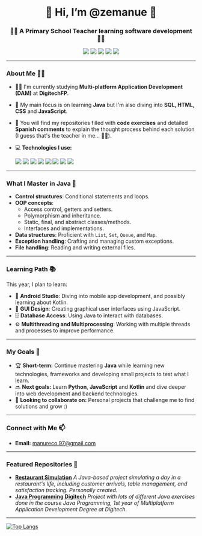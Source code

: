 <h1 align="center">👋 Hi, I’m @zemanue 👋</h1>

<h3 align="center">👨‍🏫 A Primary School Teacher learning software development 👨‍🏫</h3>

<p align="center">
  <img src="https://img.shields.io/badge/Java-ED8B00?style=for-the-badge&logo=java&logoColor=white"/>
  <img src="https://img.shields.io/badge/SQL-003B57?style=for-the-badge&logo=postgresql&logoColor=white"/>
  <img src="https://img.shields.io/badge/HTML5-E34F26?style=for-the-badge&logo=html5&logoColor=white"/>
  <img src="https://img.shields.io/badge/CSS3-1572B6?style=for-the-badge&logo=css3&logoColor=white"/>
  <img src="https://img.shields.io/badge/JavaScript-F0DB4F?style=for-the-badge&logo=javascript&logoColor=black"/>
</p>

---

### About Me 👨‍💻

- 🧑‍🎓 I'm currently studying **Multi-platform Application Development (DAM)** at **DigitechFP**.
- 🌱 My main focus is on learning **Java** but I'm also diving into **SQL, HTML, CSS** and **JavaScript**.
- 🔨 You will find my repositories filled with **code exercises** and detailed **Spanish comments** to explain the thought process behind each solution (I guess that's the teacher in me... 🤷‍♂️).
- 💻 **Technologies I use:**
  
  <img src="https://img.shields.io/badge/VSCode-007ACC?style=flat&logo=visual-studio-code&logoColor=white" /> 
  <img src="https://img.shields.io/badge/Eclipse-2C2255?style=flat&logo=eclipse&logoColor=white" />
  <img src="https://img.shields.io/badge/NetBeans-1B6AC6?style=flat&logo=apache-netbeans-ide&logoColor=white" />
  <img src="https://img.shields.io/badge/Android_Studio-3DDC84?style=flat&logo=android-studio&logoColor=white" />
  <img src="https://img.shields.io/badge/MariaDB-003545?style=flat&logo=mariadb&logoColor=white" />
  <img src="https://img.shields.io/badge/PhpMyAdmin-FFA500?style=flat&logo=phpmyadmin&logoColor=white"/>
  <img src="https://img.shields.io/badge/Git-F05032?style=flat&logo=git&logoColor=white" />
  <img src="https://img.shields.io/badge/GitHub-181717?style=flat&logo=github&logoColor=white" />
  

---

### What I Master in Java 🚀

- **Control structures**: Conditional statements and loops.
- **OOP concepts**:  
  - Access control, getters and setters.
  - Polymorphism and inheritance.
  - Static, final, and abstract classes/methods.
  - Interfaces and implementations.
- **Data structures**: Proficient with `List`, `Set`, `Queue`, and `Map`.
- **Exception handling**: Crafting and managing custom exceptions.
- **File handling**: Reading and writing external files.

---

### Learning Path 📚

This year, I plan to learn:
- 📱 **Android Studio**: Diving into mobile app development, and possibly learning about Kotlin.
- 🎨 **GUI Design**: Creating graphical user interfaces using JavaScript.
- 🗄️ **Database Access**: Using Java to interact with databases.
- ⚙️ **Multithreading and Multiprocessing**: Working with multiple threads and processes to improve performance.

---

### My Goals 🔭

- 🏆 **Short-term:** Continue mastering **Java** while learning new technologies, frameworks and developing small projects to test what I learn.
- 🔜 **Next goals:** Learn **Python**, **JavaScript** and **Kotlin** and dive deeper into web development and backend technologies.
- 💞️ **Looking to collaborate on:** Personal projects that challenge me to find solutions and grow :)

---

### Connect with Me 📫

- **Email:** [manureco.97@gmail.com](mailto:manureco.97@gmail.com)

---

### Featured Repositories 📂

- [**Restaurant Simulation**](https://github.com/zemanue/Restaurante)
 *A Java-based project simulating a day in a restaurant's life, including customer arrivals, table management, and satisfaction tracking. Personally created.*
- [**Java Programming Digitech**](https://github.com/zemanue/Programacion-Java-DIGITECH)
 *Project with lots of different Java exercises done in the course Java Programming, 1st year of Multiplatform Application Development Degree at Digitech.*

---

[![Top Langs](https://github-readme-stats.vercel.app/api/top-langs/?username=zemanue&layout=compact)](https://github.com/anuraghazra/github-readme-stats)

<!---
zemanue/zemanue is a ✨ special ✨ repository because its `README.md` (this file) appears on your GitHub profile.
You can click the Preview link to take a look at your changes.
--->
